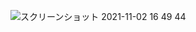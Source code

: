 ![スクリーンショット 2021-11-02 16 49 44](https://user-images.githubusercontent.com/74485228/139806796-1f4a85fa-f23c-4260-a59a-b2ec2c17a4b7.png)
